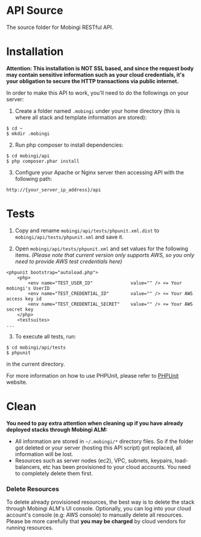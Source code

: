 # API Source

The source folder for Mobingi RESTful API.

# Installation

__Attention: This installation is NOT SSL based, and since the request body may contain sensitive information such as your cloud credentials, it's your obligation to secure the HTTP transactions via public internet.__

In order to make this API to work, you'll need to do the followings on your server:

1. Create a folder named `.mobingi` under your home directory (this is where all stack and template information are stored):

```
$ cd ~
$ mkdir .mobingi
```

2. Run php composer to install dependencies:

```
$ cd mobingi/api
$ php composer.phar install
```

3. Configure your Apache or Nginx server then accessing API with the following path:

```
http://{your_server_ip_address}/api
```


# Tests

1. Copy and rename `mobingi/api/tests/phpunit.xml.dist` to `mobingi/api/tests/phpunit.xml` and save it.

2. Open `mobingi/api/tests/phpunit.xml` and set values for the following items. _(Please note that current version only supports AWS, so you only need to provide AWS test credentials here)_

```
<phpunit bootstrap="autoload.php">
    <php>
        <env name="TEST_USER_ID"              value="" /> <= Your mobingi's UserID
        <env name="TEST_CREDENTIAL_ID"        value="" /> <= Your AWS access key id
        <env name="TEST_CREDENTIAL_SECRET"    value="" /> <= Your AWS secret key
    </php>
    <testsuites>
...
```

3. To execute all tests, run:

```
$ cd mobingi/api/tests
$ phpunit
```

in the current directory.

For more information on how to use PHPUnit, please refer to [PHPUnit](https://phpunit.de/getting-started.html) website.


# Clean

__You need to pay extra attention when cleaning up if you have already deployed stacks through Mobingi ALM:__

- All information are stored in `~/.mobingi/*` directory files. So if the folder got deleted or your server (hosting this API script) got replaced, all information will be lost.
- Resources such as server nodes (ec2), VPC, subnets, keypairs, load-balancers, etc has been provisioned to your cloud accounts. You need to completely delete them first.

### Delete Resources
To delete already provisioned resources, the best way is to delete the stack through Mobingi ALM's UI console. Optionally, you can log into your cloud account's console (e.g: AWS console) to manually delete all resources. Please be more carefully that __you may be charged__ by cloud vendors for running resources.
